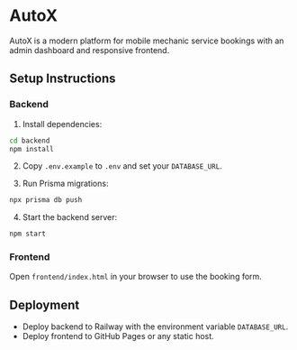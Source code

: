 # AutoX

AutoX is a modern platform for mobile mechanic service bookings with an admin dashboard and responsive frontend.

## Setup Instructions

### Backend

1. Install dependencies:
```bash
cd backend
npm install
```

2. Copy `.env.example` to `.env` and set your `DATABASE_URL`.

3. Run Prisma migrations:
```bash
npx prisma db push
```

4. Start the backend server:
```bash
npm start
```

### Frontend

Open `frontend/index.html` in your browser to use the booking form.

## Deployment

- Deploy backend to Railway with the environment variable `DATABASE_URL`.
- Deploy frontend to GitHub Pages or any static host.
